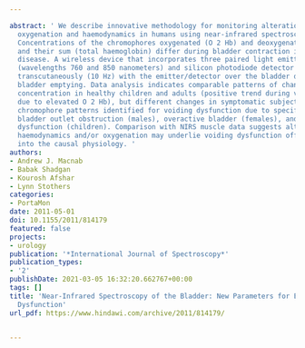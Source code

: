 ---
abstract: ' We describe innovative methodology for monitoring alterations in bladder
  oxygenation and haemodynamics in humans using near-infrared spectroscopy (NIRS).
  Concentrations of the chromophores oxygenated (O 2 Hb) and deoxygenated (HHb) haemoglobin
  and their sum (total haemoglobin) differ during bladder contraction in health and
  disease. A wireless device that incorporates three paired light emitting diodes
  (wavelengths 760 and 850 nanometers) and silicon photodiode detector collects data
  transcutaneously (10 Hz) with the emitter/detector over the bladder during spontaneous
  bladder emptying. Data analysis indicates comparable patterns of change in chromophore
  concentration in healthy children and adults (positive trend during voiding, predominantly
  due to elevated O 2 Hb), but different changes in symptomatic subjects with characteristic
  chromophore patterns identified for voiding dysfunction due to specific pathophysiologies:
  bladder outlet obstruction (males), overactive bladder (females), and nonneurogenic
  dysfunction (children). Comparison with NIRS muscle data suggests altered bladder
  haemodynamics and/or oxygenation may underlie voiding dysfunction offering new insight
  into the causal physiology. '
authors:
- Andrew J. Macnab
- Babak Shadgan
- Kourosh Afshar
- Lynn Stothers
categories:
- PortaMon
date: 2011-05-01
doi: 10.1155/2011/814179
featured: false
projects:
- urology
publication: '*International Journal of Spectroscopy*'
publication_types:
- '2'
publishDate: 2021-03-05 16:32:20.662767+00:00
tags: []
title: 'Near-Infrared Spectroscopy of the Bladder: New Parameters for Evaluating Voiding
  Dysfunction'
url_pdf: https://www.hindawi.com/archive/2011/814179/

---
